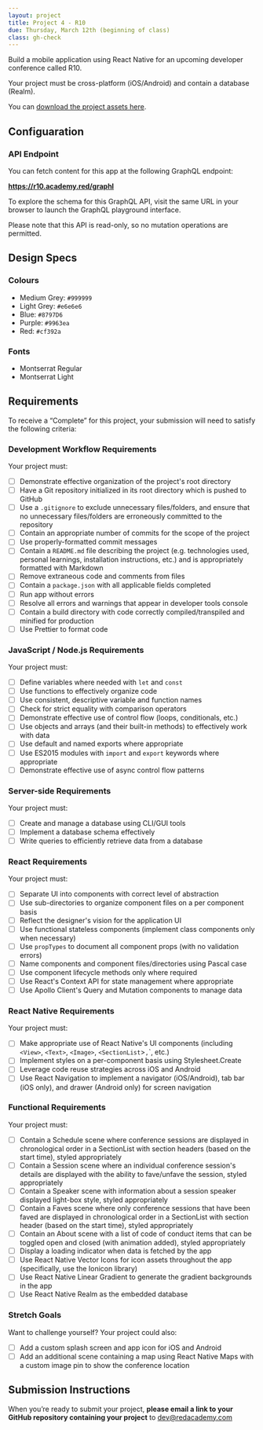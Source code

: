 ```yaml
---
layout: project
title: Project 4 - R10
due: Thursday, March 12th (beginning of class)
class: gh-check
---
```


Build a mobile application using React Native for an upcoming developer conference called R10.

Your project must be cross-platform (iOS/Android) and contain a database (Realm).

You can [download the project assets here](https://s3-us-west-2.amazonaws.com/red-adp/project-files/project-04.zip).

## Configuaration

### API Endpoint

You can fetch content for this app at the following GraphQL endpoint:

**https://r10.academy.red/graphl**

To explore the schema for this GraphQL API, visit the same URL in your browser to launch the GraphQL playground interface.

Please note that this API is read-only, so no mutation operations are permitted.

## Design Specs

### Colours

- Medium Grey: `#999999`
- Light Grey: `#e6e6e6`
- Blue: `#8797D6`
- Purple: `#9963ea`
- Red: `#cf392a`

### Fonts

- Montserrat Regular
- Montserrat Light

## Requirements

To receive a “Complete” for this project, your submission will need to satisfy the following criteria:

### Development Workflow Requirements

Your project must:

- [ ] Demonstrate effective organization of the project's root directory
- [ ] Have a Git repository initialized in its root directory which is pushed to GitHub
- [ ] Use a `.gitignore` to exclude unnecessary files/folders, and ensure that no unnecessary files/folders are erroneously committed to the repository
- [ ] Contain an appropriate number of commits for the scope of the project
- [ ] Use properly-formatted commit messages
- [ ] Contain a `README.md` file describing the project (e.g. technologies used, personal learnings, installation instructions, etc.) and is appropriately formatted with Markdown
- [ ] Remove extraneous code and comments from files
- [ ] Contain a `package.json` with all applicable fields completed
- [ ] Run app without errors
- [ ] Resolve all errors and warnings that appear in developer tools console
- [ ] Contain a build directory with code correctly compiled/transpiled and minified for production
- [ ] Use Prettier to format code

### JavaScript / Node.js Requirements

Your project must:

- [ ] Define variables where needed with `let` and `const`
- [ ] Use functions to effectively organize code
- [ ] Use consistent, descriptive variable and function names
- [ ] Check for strict equality with comparison operators
- [ ] Demonstrate effective use of control flow (loops, conditionals, etc.)
- [ ] Use objects and arrays (and their built-in methods) to effectively work with data
- [ ] Use default and named exports where appropriate
- [ ] Use ES2015 modules with `import` and `export` keywords where appropriate
- [ ] Demonstrate effective use of async control flow patterns

### Server-side Requirements

Your project must:

- [ ] Create and manage a database using CLI/GUI tools
- [ ] Implement a database schema effectively
- [ ] Write queries to efficiently retrieve data from a database

### React Requirements

Your project must:

- [ ] Separate UI into components with correct level of abstraction
- [ ] Use sub-directories to organize component files on a per component basis
- [ ] Reflect the designer's vision for the application UI
- [ ] Use functional stateless components (implement class components only when necessary)
- [ ] Use `propTypes` to document all component props (with no validation errors)
- [ ] Name components and component files/directories using Pascal case
- [ ] Use component lifecycle methods only where required
- [ ] Use React's Context API for state management where appropriate
- [ ] Use Apollo Client's Query and Mutation components to manage data

### React Native Requirements

Your project must:

- [ ] Make appropriate use of React Native's UI components (including `<View>`, `<Text>`, `<Image>`, `<SectionList`>`,`<TouchableHighlight>`, etc.)
- [ ] Implement styles on a per-component basis using Stylesheet.Create
- [ ] Leverage code reuse strategies across iOS and Android
- [ ] Use React Navigation to implement a navigator (iOS/Android), tab bar (iOS only), and drawer (Android only) for screen navigation

### Functional Requirements

Your project must:

- [ ] Contain a Schedule scene where conference sessions are displayed in chronological order in a SectionList with section headers (based on the start time), styled appropriately
- [ ] Contain a Session scene where an individual conference session's details are displayed with the ability to fave/unfave the session, styled appropriately
- [ ] Contain a Speaker scene with information about a session speaker displayed light-box style, styled appropriately
- [ ] Contain a Faves scene where only conference sessions that have been faved are displayed in chronological order in a SectionList with section header (based on the start time), styled appropriately
- [ ] Contain an About scene with a list of code of conduct items that can be toggled open and closed (with animation added), styled appropriately
- [ ] Display a loading indicator when data is fetched by the app
- [ ] Use React Native Vector Icons for icon assets throughout the app (specifically, use the Ionicon library)
- [ ] Use React Native Linear Gradient to generate the gradient backgrounds in the app
- [ ] Use React Native Realm as the embedded database

### Stretch Goals

Want to challenge yourself? Your project could also:

- [ ] Add a custom splash screen and app icon for iOS and Android
- [ ] Add an additional scene containing a map using React Native Maps with a custom image pin to show the conference location

## Submission Instructions

When you’re ready to submit your project, **please email a link to your GitHub repository containing your project** to dev@redacademy.com
